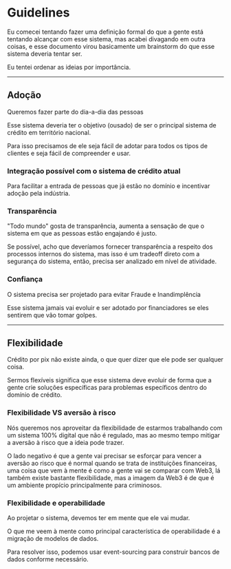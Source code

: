 # Guidelines

Eu comecei tentando fazer uma definição formal do que a gente está tentando alcançar com esse sistema, mas acabei divagando em outra coisas, e esse documento virou basicamente um brainstorm do que esse sistema deveria tentar ser.

Eu tentei ordenar as ideias por importância.

<hr>

## Adoção

Queremos fazer parte do dia-a-dia das pessoas

Esse sistema deveria ter o objetivo (ousado) de ser o principal sistema de crédito em território nacional.

Para isso precisamos de ele seja fácil de adotar para todos os tipos de clientes e seja fácil de compreender e usar.

### Integração possível com o sistema de crédito atual

Para facilitar a entrada de pessoas que já estão no domínio e incentivar adoção pela indústria.

### Transparência 

"Todo mundo" gosta de transparência, aumenta a sensação de que o sistema em que as pessoas estão engajando é justo. 

Se possível, acho que deveríamos fornecer transparência a respeito dos processos internos do sistema, mas isso é um tradeoff direto com a segurança do sistema, então, precisa ser analizado em nível de atividade.

### Confiança

O sistema precisa ser projetado para evitar Fraude e Inandimplência

Esse sistema jamais vai evoluir e ser adotado por financiadores se eles sentirem que vão tomar golpes. 


<hr>

## Flexibilidade

Crédito por pix não existe ainda, o que quer dizer que ele pode ser qualquer coisa.

Sermos flexíveis significa que esse sistema deve evoluir de forma que a gente crie soluções específicas para problemas específicos dentro do domínio de crédito.


### Flexibilidade VS aversão à risco

Nós queremos nos aproveitar da flexibilidade de estarmos trabalhando com um sistema 100% digital que não é regulado, mas ao mesmo tempo mitigar a aversão à risco que a ideia pode trazer.

O lado negativo é que a gente vai precisar se esforçar para vencer a aversão ao risco que é normal quando se trata de instituições financeiras, uma coisa que vem à mente é como a gente vai se comparar com Web3, lá também existe bastante flexibilidade, mas a imagem da Web3 é de que é um ambiente propício principalmente para criminosos.


### Flexibilidade e operabilidade

Ao projetar o sistema, devemos ter em mente que ele vai mudar.

O que me veem à mente como principal característica de operabilidade é a migração de modelos de dados.

Para resolver isso, podemos usar event-sourcing para construir bancos de dados conforme necessário.